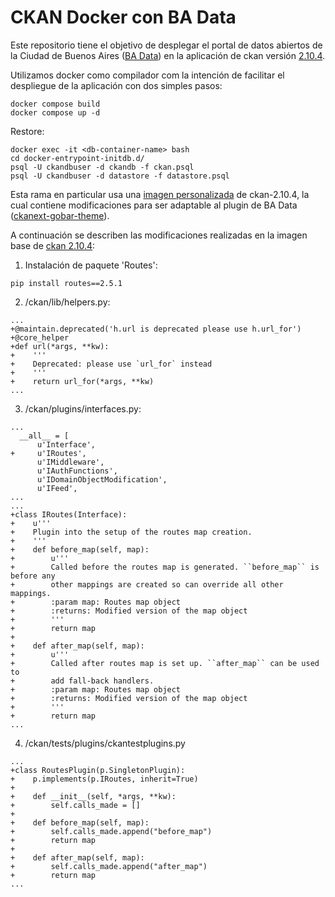 # CKAN Docker con BA Data
Este repositorio tiene el objetivo de desplegar el portal de datos abiertos de la Ciudad de Buenos Aires ([BA Data](https://data.buenosaires.gob.ar/)) en la aplicación de ckan versión [2.10.4](https://github.com/ckan/ckan/releases/tag/ckan-2.10.4).

Utilizamos docker como compilador com la intención de facilitar el despliegue de la aplicación con dos simples pasos:

    docker compose build
    docker compose up -d

Restore:

    docker exec -it <db-container-name> bash
    cd docker-entrypoint-initdb.d/
    psql -U ckandbuser -d ckandb -f ckan.psql
    psql -U ckandbuser -d datastore -f datastore.psql

Esta rama en particular usa una [imagen personalizada](https://hub.docker.com/repository/docker/ddecampos/ckan-2.10.4/general) de ckan-2.10.4, la cual contiene modificaciones para ser adaptable al plugin de BA Data ([ckanext-gobar-theme](https://github.com/datosgcba/ckanext-gobar-theme/tree/develop)).

A continuación se describen las modificaciones realizadas en la imagen base de [ckan 2.10.4](https://hub.docker.com/layers/ckan/ckan-base/2.10.4/images/sha256-3728a4d27fc18dfb41216423d220f67c492dc125c98c3ca99d29dc670885056f?context=explore):

1. Instalación de paquete 'Routes':
```
pip install routes==2.5.1
```

2. /ckan/lib/helpers.py:
```
...
+@maintain.deprecated('h.url is deprecated please use h.url_for')
+@core_helper
+def url(*args, **kw):
+    '''
+    Deprecated: please use `url_for` instead
+    '''
+    return url_for(*args, **kw)
...
```

3. /ckan/plugins/interfaces.py:
```
...
  __all__ = [
      u'Interface',
+     u'IRoutes',
      u'IMiddleware',
      u'IAuthFunctions',
      u'IDomainObjectModification',
      u'IFeed',
...
...
+class IRoutes(Interface):
+    u'''
+    Plugin into the setup of the routes map creation.
+    '''
+    def before_map(self, map):
+        u'''
+        Called before the routes map is generated. ``before_map`` is before any
+        other mappings are created so can override all other mappings.
+        :param map: Routes map object
+        :returns: Modified version of the map object
+        '''
+        return map
+
+    def after_map(self, map):
+        u'''
+        Called after routes map is set up. ``after_map`` can be used to
+        add fall-back handlers.
+        :param map: Routes map object
+        :returns: Modified version of the map object
+        '''
+        return map
...
```
4. /ckan/tests/plugins/ckantestplugins.py
```
...
+class RoutesPlugin(p.SingletonPlugin):
+    p.implements(p.IRoutes, inherit=True)
+
+    def __init__(self, *args, **kw):
+        self.calls_made = []
+
+    def before_map(self, map):
+        self.calls_made.append("before_map")
+        return map
+
+    def after_map(self, map):
+        self.calls_made.append("after_map")
+        return map
...
```